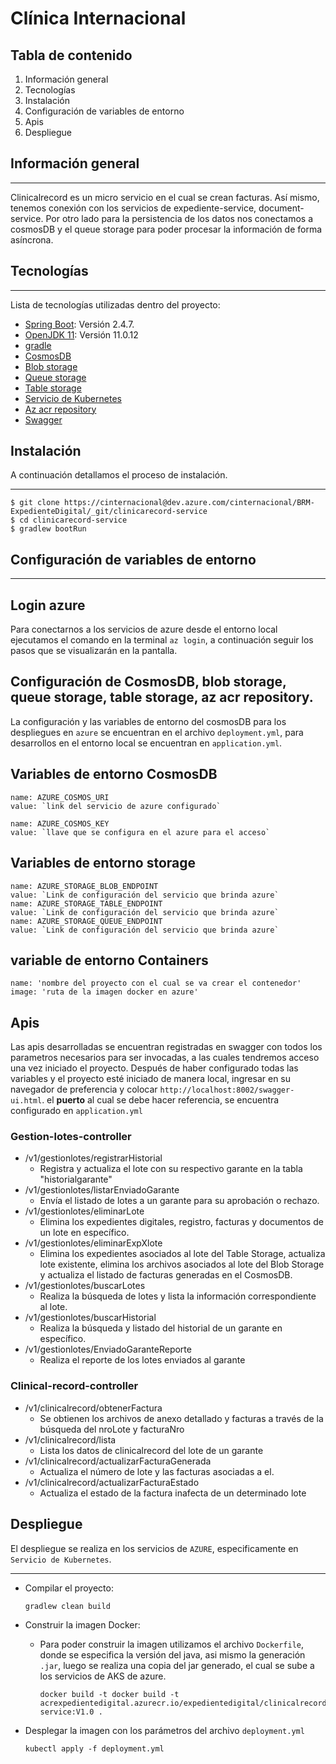 # Clínica Internacional

## Tabla de contenido
1. Información general
2. Tecnologías
3. Instalación
4. Configuración de variables de entorno
5. Apis
6. Despliegue


## Información general
***
Clinicalrecord es un micro servicio en el cual se crean facturas. Así mismo, tenemos conexión con los servicios de expediente-service, document-service. Por otro lado para la persistencia de los datos nos conectamos a cosmosDB y el queue storage para poder procesar la información de forma asíncrona.
## Tecnologías
***
Lista de tecnologías utilizadas dentro del proyecto:
* [Spring Boot](https://spring.io/): Versión 2.4.7.
* [OpenJDK 11](https://openjdk.java.net/projects/jdk/11/): Versión 11.0.12
* [gradle](https://gradle.org/)
* [CosmosDB](https://azure.microsoft.com/en-us/services/cosmos-db/#features)
* [Blob storage](https://azure.microsoft.com/en-us/services/storage/blobs/)
* [Queue storage](https://azure.microsoft.com/en-us/services/storage/queues/#overview)
* [Table storage](https://azure.microsoft.com/en-us/services/storage/tables/#features)
* [Servicio de Kubernetes](https://azure.microsoft.com/en-us/overview/kubernetes-getting-started/)
* [Az acr repository](https://docs.microsoft.com/en-us/cli/azure/acr/repository?view=azure-cli-latest)
* [Swagger](https://swagger.io/)

## Instalación
A continuación detallamos el proceso de instalación.
***
```
$ git clone https://cinternacional@dev.azure.com/cinternacional/BRM-ExpedienteDigital/_git/clinicarecord-service
$ cd clinicarecord-service
$ gradlew bootRun

```


## Configuración de variables de entorno
***
## Login azure
Para conectarnos a los servicios de azure desde el entorno local ejecutamos el comando en la terminal `az login`, a continuación seguir los pasos que se visualizarán en la pantalla.


## Configuración de CosmosDB, blob storage, queue storage, table storage, az acr repository.
La configuración y las variables de entorno del cosmosDB para los despliegues en `azure` se encuentran en el archivo `deployment.yml`, para desarrollos en el entorno local se encuentran en `application.yml`.

## Variables de entorno CosmosDB
```
name: AZURE_COSMOS_URI
value: `link del servicio de azure configurado`

name: AZURE_COSMOS_KEY
value: `llave que se configura en el azure para el acceso`
```
## Variables de entorno storage
```
name: AZURE_STORAGE_BLOB_ENDPOINT
value: `Link de configuración del servicio que brinda azure`
name: AZURE_STORAGE_TABLE_ENDPOINT
value: `Link de configuración del servicio que brinda azure`
name: AZURE_STORAGE_QUEUE_ENDPOINT
value: `Link de configuración del servicio que brinda azure`
```

## variable de entorno Containers

```
name: 'nombre del proyecto con el cual se va crear el contenedor'
image: 'ruta de la imagen docker en azure'
```

## Apis 
Las apis desarrolladas se encuentran registradas en swagger con todos los parametros necesarios para ser invocadas, a las cuales tendremos acceso una vez iniciado el proyecto.
Después de haber configurado todas las variables y el proyecto esté iniciado de manera local, ingresar en su navegador de preferencia y colocar `http://localhost:8002/swagger-ui.html`. el <strong>puerto</strong> al cual se debe hacer referencia, se encuentra configurado en `application.yml`
### Gestion-lotes-controller
- ​/v1​/gestionlotes​/registrarHistorial
    - Registra y actualiza el lote con su respectivo garante en la tabla "historialgarante"
- ​/v1​/gestionlotes​/listarEnviadoGarante
    -   Envía el listado de lotes a un garante para su aprobación o rechazo.
- ​/v1​/gestionlotes​/eliminarLote
  -   Elimina los expedientes digitales, registro, facturas y documentos de un lote en específico.
- ​/v1​/gestionlotes​/eliminarExpXlote
  -   Elimina los expedientes asociados al lote del Table Storage, actualiza lote existente, elimina los archivos asociados al lote del Blob Storage y actualiza el listado de facturas generadas en el CosmosDB.
- ​/v1​/gestionlotes​/buscarLotes
  -   Realiza la búsqueda de lotes y lista la información correspondiente al lote.
- ​/v1​/gestionlotes​/buscarHistorial
  -   Realiza la búsqueda y listado del historial de un garante en específico.
- ​/v1​/gestionlotes​/EnviadoGaranteReporte
  -   Realiza el reporte de los lotes enviados al garante
### Clinical-record-controller

- ​/v1​/clinicalrecord​/obtenerFactura
  -   Se obtienen los archivos de anexo detallado y facturas a través de la búsqueda del nroLote y facturaNro
- ​/v1​/clinicalrecord​/lista
  -   Lista los datos de clinicalrecord del lote de un garante
- ​/v1​/clinicalrecord​/actualizarFacturaGenerada
  -   Actualiza el número de lote y las facturas asociadas a el.
- ​/v1​/clinicalrecord​/actualizarFacturaEstado
  -   Actualiza el estado de la factura inafecta de un determinado lote

## Despliegue
El despliegue se realiza en los servicios de `AZURE`, especificamente en `Servicio de Kubernetes`.
***

- Compilar el proyecto:
    ```
    gradlew clean build
    ```
- Construir la imagen Docker:
    - Para poder construir la imagen utilizamos el archivo `Dockerfile`, donde se especifica la versión del java, asi mismo la generación `.jar`, luego se realiza una copia del jar generado, el cual se sube a los servicios de AKS de azure.

        ```
        docker build -t docker build -t acrexpedientedigital.azurecr.io/expedientedigital/clinicalrecord-service:V1.0 .
        ```
- Desplegar la imagen con los parámetros del archivo `deployment.yml`
    ```
    kubectl apply -f deployment.yml
    ```

